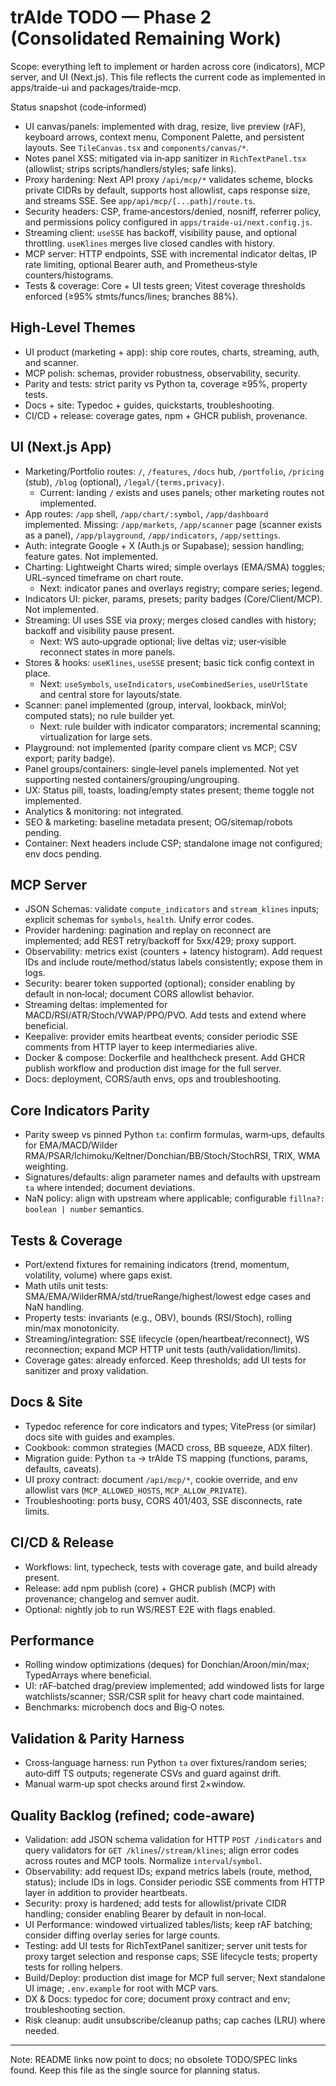 # trAIde TODO — Phase 2 (Consolidated Remaining Work)

Scope: everything left to implement or harden across core (indicators), MCP server, and UI (Next.js). This file reflects the current code as implemented in apps/traide-ui and packages/traide-mcp.

Status snapshot (code‑informed)
- UI canvas/panels: implemented with drag, resize, live preview (rAF), keyboard arrows, context menu, Component Palette, and persistent layouts. See `TileCanvas.tsx` and `components/canvas/*`.
- Notes panel XSS: mitigated via in‑app sanitizer in `RichTextPanel.tsx` (allowlist; strips scripts/handlers/styles; safe links).
- Proxy hardening: Next API proxy `/api/mcp/*` validates scheme, blocks private CIDRs by default, supports host allowlist, caps response size, and streams SSE. See `app/api/mcp/[...path]/route.ts`.
- Security headers: CSP, frame‑ancestors/denied, nosniff, referrer policy, and permissions policy configured in `apps/traide-ui/next.config.js`.
- Streaming client: `useSSE` has backoff, visibility pause, and optional throttling. `useKlines` merges live closed candles with history.
- MCP server: HTTP endpoints, SSE with incremental indicator deltas, IP rate limiting, optional Bearer auth, and Prometheus‑style counters/histograms.
- Tests & coverage: Core + UI tests green; Vitest coverage thresholds enforced (≥95% stmts/funcs/lines; branches 88%).

## High‑Level Themes
- UI product (marketing + app): ship core routes, charts, streaming, auth, and scanner.
- MCP polish: schemas, provider robustness, observability, security.
- Parity and tests: strict parity vs Python ta, coverage ≥95%, property tests.
- Docs + site: Typedoc + guides, quickstarts, troubleshooting.
- CI/CD + release: coverage gates, npm + GHCR publish, provenance.

## UI (Next.js App)
- Marketing/Portfolio routes: `/`, `/features`, `/docs` hub, `/portfolio`, `/pricing` (stub), `/blog` (optional), `/legal/{terms,privacy}`.
  - Current: landing `/` exists and uses panels; other marketing routes not implemented.
- App routes: `/app` shell, `/app/chart/:symbol`, `/app/dashboard` implemented. Missing: `/app/markets`, `/app/scanner` page (scanner exists as a panel), `/app/playground`, `/app/indicators`, `/app/settings`.
- Auth: integrate Google + X (Auth.js or Supabase); session handling; feature gates. Not implemented.
- Charting: Lightweight Charts wired; simple overlays (EMA/SMA) toggles; URL‑synced timeframe on chart route.
  - Next: indicator panes and overlays registry; compare series; legend.
- Indicators UI: picker, params, presets; parity badges (Core/Client/MCP). Not implemented.
- Streaming: UI uses SSE via proxy; merges closed candles with history; backoff and visibility pause present.
  - Next: WS auto‑upgrade optional; live deltas viz; user‑visible reconnect states in more panels.
- Stores & hooks: `useKlines`, `useSSE` present; basic tick config context in place.
  - Next: `useSymbols`, `useIndicators`, `useCombinedSeries`, `useUrlState` and central store for layouts/state.
- Scanner: panel implemented (group, interval, lookback, minVol; computed stats); no rule builder yet.
  - Next: rule builder with indicator comparators; incremental scanning; virtualization for large sets.
- Playground: not implemented (parity compare client vs MCP; CSV export; parity badge).
- Panel groups/containers: single‑level panels implemented. Not yet supporting nested containers/grouping/ungrouping.
- UX: Status pill, toasts, loading/empty states present; theme toggle not implemented.
- Analytics & monitoring: not integrated.
- SEO & marketing: baseline metadata present; OG/sitemap/robots pending.
- Container: Next headers include CSP; standalone image not configured; env docs pending.

## MCP Server
- JSON Schemas: validate `compute_indicators` and `stream_klines` inputs; explicit schemas for `symbols`, `health`. Unify error codes.
- Provider hardening: pagination and replay on reconnect are implemented; add REST retry/backoff for 5xx/429; proxy support.
- Observability: metrics exist (counters + latency histogram). Add request IDs and include route/method/status labels consistently; expose them in logs.
- Security: bearer token supported (optional); consider enabling by default in non‑local; document CORS allowlist behavior.
- Streaming deltas: implemented for MACD/RSI/ATR/Stoch/VWAP/PPO/PVO. Add tests and extend where beneficial.
- Keepalive: provider emits heartbeat events; consider periodic SSE comments from HTTP layer to keep intermediaries alive.
- Docker & compose: Dockerfile and healthcheck present. Add GHCR publish workflow and production dist image for the full server.
- Docs: deployment, CORS/auth envs, ops and troubleshooting.

## Core Indicators Parity
- Parity sweep vs pinned Python `ta`: confirm formulas, warm‑ups, defaults for EMA/MACD/Wilder RMA/PSAR/Ichimoku/Keltner/Donchian/BB/Stoch/StochRSI, TRIX, WMA weighting.
- Signatures/defaults: align parameter names and defaults with upstream `ta` where intended; document deviations.
- NaN policy: align with upstream where applicable; configurable `fillna?: boolean | number` semantics.

## Tests & Coverage
- Port/extend fixtures for remaining indicators (trend, momentum, volatility, volume) where gaps exist.
- Math utils unit tests: SMA/EMA/WilderRMA/std/trueRange/highest/lowest edge cases and NaN handling.
- Property tests: invariants (e.g., OBV), bounds (RSI/Stoch), rolling min/max monotonicity.
- Streaming/integration: SSE lifecycle (open/heartbeat/reconnect), WS reconnection; expand MCP HTTP unit tests (auth/validation/limits).
- Coverage gates: already enforced. Keep thresholds; add UI tests for sanitizer and proxy validation.

## Docs & Site
- Typedoc reference for core indicators and types; VitePress (or similar) docs site with guides and examples.
- Cookbook: common strategies (MACD cross, BB squeeze, ADX filter).
- Migration guide: Python `ta` → trAIde TS mapping (functions, params, defaults, caveats).
- UI proxy contract: document `/api/mcp/*`, cookie override, and env allowlist vars (`MCP_ALLOWED_HOSTS`, `MCP_ALLOW_PRIVATE`).
- Troubleshooting: ports busy, CORS 401/403, SSE disconnects, rate limits.

## CI/CD & Release
- Workflows: lint, typecheck, tests with coverage gate, and build already present.
- Release: add npm publish (core) + GHCR publish (MCP) with provenance; changelog and semver audit.
- Optional: nightly job to run WS/REST E2E with flags enabled.

## Performance
- Rolling window optimizations (deques) for Donchian/Aroon/min/max; TypedArrays where beneficial.
- UI: rAF‑batched drag/preview implemented; add windowed lists for large watchlists/scanner; SSR/CSR split for heavy chart code maintained.
- Benchmarks: microbench docs and Big‑O notes.

## Validation & Parity Harness
- Cross‑language harness: run Python `ta` over fixtures/random series; auto‑diff TS outputs; regenerate CSVs and guard against drift.
- Manual warm‑up spot checks around first 2×window.

## Quality Backlog (refined; code‑aware)
- Validation: add JSON schema validation for HTTP `POST /indicators` and query validators for `GET /klines`/`/stream/klines`; align error codes across routes and MCP tools. Normalize `interval`/`symbol`.
- Observability: add request IDs; expand metrics labels (route, method, status); include IDs in logs. Consider periodic SSE comments from HTTP layer in addition to provider heartbeats.
- Security: proxy is hardened; add tests for allowlist/private CIDR handling; consider enabling Bearer by default in non‑local.
- UI Performance: windowed virtualized tables/lists; keep rAF batching; consider diffing overlay series for large counts.
- Testing: add UI tests for RichTextPanel sanitizer; server unit tests for proxy target selection and response caps; SSE lifecycle tests; property tests for rolling helpers.
- Build/Deploy: production dist image for MCP full server; Next standalone UI image; `.env.example` for root with MCP vars.
- DX & Docs: typedoc for core; document proxy contract and env; troubleshooting section.
- Risk cleanup: audit unsubscribe/cleanup paths; cap caches (LRU) where needed.

---

Note: README links now point to docs; no obsolete TODO/SPEC links found. Keep this file as the single source for planning status.
